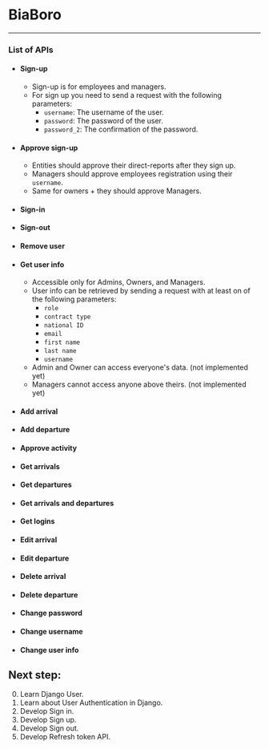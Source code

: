 # BiaBoro

---------------------------------------
### List of APIs

- #### Sign-up
  - Sign-up is for employees and managers.
  - For sign up you need to send a request with the following parameters:
    - `username`: The username of the user.
    - `password`: The password of the user.
    - `password_2`: The confirmation of the password.

- #### Approve sign-up
  - Entities should approve their direct-reports after they sign up.
  - Managers should approve employees registration using their `username`.
  - Same for owners + they should approve Managers.
  
- #### Sign-in
- #### Sign-out
- #### Remove user
- #### Get user info
  - Accessible only for Admins, Owners, and Managers.
  - User info can be retrieved by sending a request with at least on of the following parameters:
    - `role`
    - `contract type`
    - `national ID`
    - `email`
    - `first name`
    - `last name`
    - `username` 
  - Admin and Owner can access everyone's data. (not implemented yet)
  - Managers cannot access anyone above theirs. (not implemented yet)

- #### Add arrival
- #### Add departure
- #### Approve activity
- #### Get arrivals
- #### Get departures
- #### Get arrivals and departures
- #### Get logins
- #### Edit arrival
- #### Edit departure
- #### Delete arrival
- #### Delete departure
- #### Change password
- #### Change username
- #### Change user info

## Next step:
0. Learn Django User.
1. Learn about User Authentication in Django.
2. Develop Sign in.
3. Develop Sign up.
4. Develop Sign out.
5. Develop Refresh token API.

